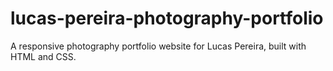 # lucas-pereira-photography-portfolio
A responsive photography portfolio website for Lucas Pereira, built with HTML and CSS.
